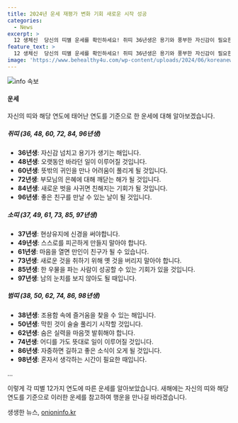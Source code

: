 ```yaml
---
title: 2024년 운세 재평가 변화 기회 새로운 시작 성공
categories:
  - News
excerpt: >
  12 생체신  당신의 띠별 운세를 확인하세요! 쥐띠 36년생은 용기와 풍부한 자신감이 필요한 때입니다. 소띠 37년생은 현실에 집중해야 합니다. 용띠 40년생은 건강이 회복되는 날입니다. 뱀띠 29년생은 뜻대로 되지 않는 상황에 유연하게 대처해야 합니다. 말띠 30년생은 겉과 속이 일치하는지 살펴보세요. 양띠 31년생은 가정에서 행복을 누리는 시간이 오겠네요! 원숭이띠 32년생은 말이 천리를 간다는 속념으로 힘내야 합니다. 닭띠 33년생은 꾸준한 노력이 중요합니다. 개띠 34년생은 자신의 힘을 조절하는 법을 익혀야 합니다. 돼지띠 35년생은 사소한 문제에 치우치지 말고 지혜롭게 판단하세요. 자세한 운세 보기
feature_text: >
  12 생체신  당신의 띠별 운세를 확인하세요! 쥐띠 36년생은 용기와 풍부한 자신감이 필요한 때입니다. 소띠 37년생은 현실에 집중해야 합니다. 용띠 40년생은 건강이 회복되는 날입니다. 뱀띠 29년생은 뜻대로 되지 않는 상황에 유연하게 대처해야 합니다. 말띠 30년생은 겉과 속이 일치하는지 살펴보세요. 양띠 31년생은 가정에서 행복을 누리는 시간이 오겠네요! 원숭이띠 32년생은 말이 천리를 간다는 속념으로 힘내야 합니다. 닭띠 33년생은 꾸준한 노력이 중요합니다. 개띠 34년생은 자신의 힘을 조절하는 법을 익혀야 합니다. 돼지띠 35년생은 사소한 문제에 치우치지 말고 지혜롭게 판단하세요. 자세한 운세 보기
image: 'https://www.behealthy4u.com/wp-content/uploads/2024/06/koreanews.jpg'
---
```


<p><img src="https://www.behealthy4u.com/wp-content/uploads/2024/06/koreanews.jpg" alt="info 속보" /></p>

<h4>운세</h4>

<p>자신의 띠와 해당 연도에 태어난 연도를 기준으로 한 운세에 대해 알아보겠습니다.</p>

<h5>쥐띠 (36, 48, 60, 72, 84, 96년생)</h5>

<ul>
<li><strong>36년생</strong>: 자신감 넘치고 용기가 생기는 해입니다.</li>
<li><strong>48년생</strong>: 오랫동안 바라던 일이 이루어질 것입니다.</li>
<li><strong>60년생</strong>: 뜻밖의 귀인을 만나 어려움이 풀리게 될 것입니다.</li>
<li><strong>72년생</strong>: 부모님의 은혜에 대해 깨닫는 해가 될 것입니다.</li>
<li><strong>84년생</strong>: 새로운 벗을 사귀면 친해지는 기회가 될 것입니다.</li>
<li><strong>96년생</strong>: 좋은 친구를 만날 수 있는 날이 될 것입니다.</li>
</ul>

<h5>소띠 (37, 49, 61, 73, 85, 97년생)</h5>

<ul>
<li><strong>37년생</strong>: 현상유지에 신경을 써야합니다.</li>
<li><strong>49년생</strong>: 스스로를 피곤하게 만들지 말아야 합니다.</li>
<li><strong>61년생</strong>: 마음을 열면 만인이 친구가 될 수 있습니다.</li>
<li><strong>73년생</strong>: 새로운 것을 취하기 위해 옛 것을 버리지 말아야 합니다.</li>
<li><strong>85년생</strong>: 한 우물을 파는 사람이 성공할 수 있는 기회가 있을 것입니다.</li>
<li><strong>97년생</strong>: 남의 눈치를 보지 않아도 될 때입니다.</li>
</ul>

<h5>범띠 (38, 50, 62, 74, 86, 98년생)</h5>

<ul>
<li><strong>38년생</strong>: 조용함 속에 즐거움을 찾을 수 있는 해입니다.</li>
<li><strong>50년생</strong>: 막힌 것이 술술 풀리기 시작할 것입니다.</li>
<li><strong>62년생</strong>: 숨은 실력을 마음껏 발휘해야 합니다.</li>
<li><strong>74년생</strong>: 어디를 가도 뜻대로 일이 이루어질 것입니다.</li>
<li><strong>86년생</strong>: 자중하면 길하고 좋은 소식이 오게 될 것입니다.</li>
<li><strong>98년생</strong>: 혼자서 생각하는 시간이 필요한 때입니다.</li>
</ul>

<p>...</p>

<p>이렇게 각 띠별 12가지 연도에 따른 운세를 알아보았습니다. 새해에는 자신의 띠와 해당 연도를 기준으로 이러한 운세를 참고하여 행운을 만나길 바라겠습니다. </p>

<p data-ke-size="size16"></p>
생생한 뉴스, <a href="https://onioninfo.kr" rel="dofollow">onioninfo.kr</a>


